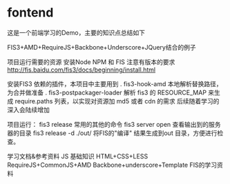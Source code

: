# fontend

 这是一个前端学习的Demo，主要的知识点总结如下
 
 FIS3+AMD+RequireJS+Backbone+Underscore+JQuery结合的例子
 
 项目运行需要的资源
 安装Node NPM 和 FIS  注意有版本的要求
 http://fis.baidu.com/fis3/docs/beginning/install.html

安装FIS3 依赖的插件，本项目中主要用到
. fis3-hook-amd 本地解析替换路径，为合并做准备
. fis3-postpackager-loader 解析 fis3 的 RESOURCE_MAP 来生成 require.paths 列表，以实现对资源加 md5 或者 cdn 的需求
后续随着学习的深入会陆续增加

项目运行：
fis3 release
常用的其他的命令
fis3 server open 查看输出到的服务器的目录
fis3 release -d ./out/  将FIS的"编译" 结果生成到out 目录，方便进行检查。

学习文档&参考资料
JS 基础知识
HTML+CSS+LESS
RequireJS+CommonJS+AMD
Backbone+underscore+Template
FIS的学习资料

